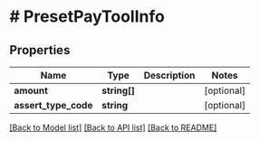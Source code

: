 # # PresetPayToolInfo

## Properties

Name | Type | Description | Notes
------------ | ------------- | ------------- | -------------
**amount** | **string[]** |  | [optional]
**assert_type_code** | **string** |  | [optional]

[[Back to Model list]](../../README.md#models) [[Back to API list]](../../README.md#endpoints) [[Back to README]](../../README.md)

